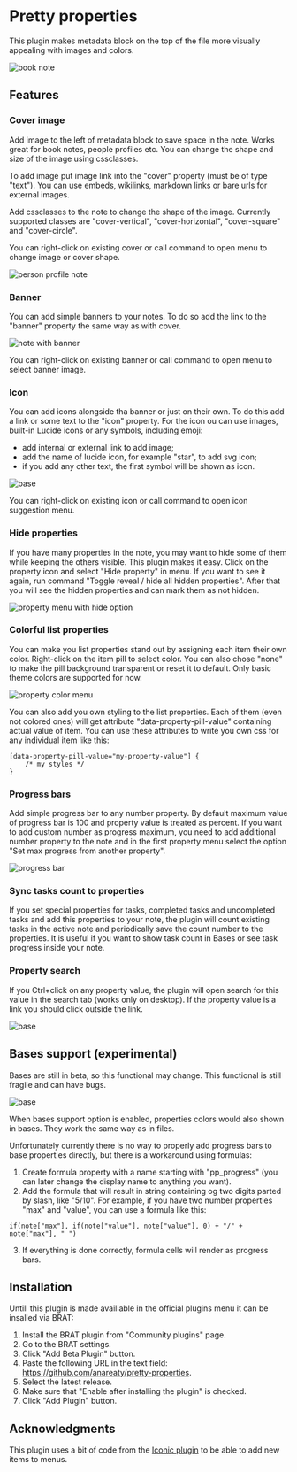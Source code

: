 # Pretty properties

This plugin makes metadata block on the top of the file more visually appealing with images and colors.

![book note](images/image-1.png)

## Features

### Cover image

Add image to the left of metadata block to save space in the note. Works great for book notes, people profiles etc. You can change the shape and size of the image using cssclasses.

To add image put image link into the "cover" property (must be of type "text"). You can use embeds,  wikilinks, markdown links or bare urls for external images. 

Add cssclasses to the note to change the shape of the image. Currently supported classes are "cover-vertical", "cover-horizontal", "cover-square" and "cover-circle". 

You can right-click on existing cover or call command to open menu to change image or cover shape. 

![person profile note](images/image-2.png)

### Banner

You can add simple banners to your notes. To do so add the link to the "banner" property the same way as with cover. 

![note with banner](images/image-3.png)

You can right-click on existing banner or call command to open menu to select banner image.

### Icon

You can add icons alongside tha banner or just on their own. To do this add a link or some text to the "icon" property. For the icon ou can use images, built-in Lucide icons or any symbols, including emoji:
- add internal or external link to add image;
- add the name of lucide icon, for example "star", to add svg icon;
- if you add any other text, the first symbol will be shown as icon.

![base](images/image_icon.png)

You can right-click on existing icon or call command to open icon suggestion menu.

### Hide properties

If you have many properties in the note, you may want to hide some of them while keeping the others visible. This plugin makes it easy. Click on the property icon and select "Hide property" in menu. If you want to see it again, run command "Toggle reveal / hide all hidden properties". After that you will see the hidden properties and can mark them as not hidden.

![property menu with hide option](images/image-4.png)

### Colorful list properties

You can make you list properties stand out by assigning each item their own color. Right-click on the item pill to select color. You can also chose "none" to make the pill background transparent or reset it to default. Only basic theme colors are supported for now.

![property color menu](images/image-5.png)

You can also add you own styling to the list properties. Each of them (even not colored ones) will get attribute "data-property-pill-value" containing actual value of item. You can use these attributes to write you own css for any individual item like this:

```
[data-property-pill-value="my-property-value"] {
    /* my styles */
}
```

### Progress bars

Add simple progress bar to any number property. By default maximum value of progress bar is 100 and property value is treated as percent. If you want to add custom number as progress maximum, you need to add additional number property to the note and in the first property menu select the option "Set max progress from another property".

![progress bar](images/image-6.png)

### Sync tasks count to properties

If you set special properties for tasks, completed tasks and uncompleted tasks and add this properties to your note, the plugin will count existing tasks in the active note and periodically save the count number to the properties. It is useful if you want to show task count in Bases or see task progress inside your note.

### Property search

If you Ctrl+click on any property value, the plugin will open search for this value in the search tab (works only on desktop). If the property value is a link you should click outside the link.

![base](images/image_search.png)

## Bases support (experimental)

Bases are still in beta, so this functional may change. This functional is still fragile and can have bugs.

![base](images/image_base.png)

When bases support option is enabled, properties colors would also shown in bases. They work the same way as in files.

Unfortunately currently there is no way to properly add progress bars to base properties directly, but there is a workaround using formulas:

1. Create formula property with a name starting with "pp_progress" (you can later change the display name to anything you want).
2. Add the formula that will result in string containing og two digits parted by slash, like "5/10". For example, if you have two number properties "max" and "value", you can use a formula like this: 
```
if(note["max"], if(note["value"], note["value"], 0) + "/" + note["max"], " ")
```
3. If everything is done correctly, formula cells will render as progress bars.

## Installation

Untill this plugin is made availiable in the official plugins menu it can be insalled via BRAT:

1. Install the BRAT plugin from "Community plugins" page.
2. Go to the BRAT settings.
3. Click "Add Beta Plugin" button.
4. Paste the following URL in the text field: https://github.com/anareaty/pretty-properties.
5. Select the latest release.
6. Make sure that "Enable after installing the plugin" is checked.
7. Click "Add Plugin" button.

## Acknowledgments

This plugin uses a bit of code from the [Iconic plugin](https://github.com/gfxholo/iconic) to be able to add new items to menus. 